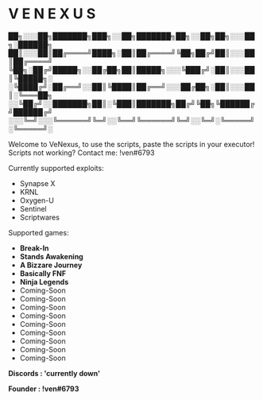 # V E N E X U S

██╗░░░██╗███████╗███╗░░██╗███████╗██╗░░██╗██╗░░░██╗░██████╗
██║░░░██║██╔════╝████╗░██║██╔════╝╚██╗██╔╝██║░░░██║██╔════╝
╚██╗░██╔╝█████╗░░██╔██╗██║█████╗░░░╚███╔╝░██║░░░██║╚█████╗░
░╚████╔╝░██╔══╝░░██║╚████║██╔══╝░░░██╔██╗░██║░░░██║░╚═══██╗
░░╚██╔╝░░███████╗██║░╚███║███████╗██╔╝╚██╗╚██████╔╝██████╔╝
░░░╚═╝░░░╚══════╝╚═╝░░╚══╝╚══════╝╚═╝░░╚═╝░╚═════╝░╚═════╝░

Welcome to VeNexus, to use the scripts, paste the scripts in your executor!
Scripts not working? Contact me: !ven#6793

Currently supported exploits:
* Synapse X
* KRNL
* Oxygen-U
* Sentinel
* Scriptwares

Supported games:
* **Break-In**
* **Stands Awakening**
* **A Bizzare Journey**
* **Basically FNF**
* **Ninja Legends**
* Coming-Soon
* Coming-Soon
* Coming-Soon
* Coming-Soon
* Coming-Soon
* Coming-Soon
* Coming-Soon
* Coming-Soon
* Coming-Soon

**Discords : 'currently down'**

**Founder : !ven#6793**

